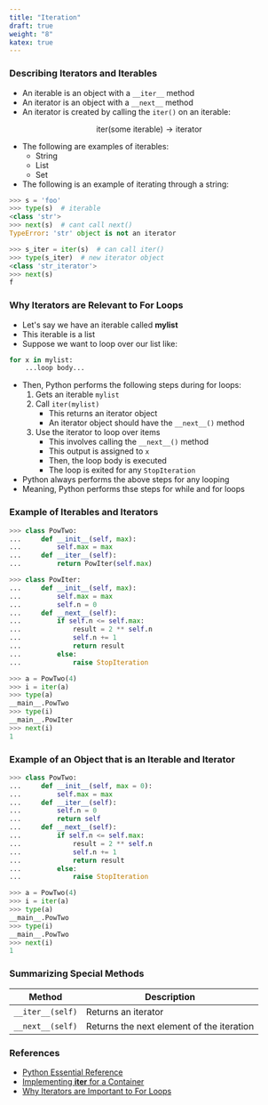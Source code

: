 ```yaml
---
title: "Iteration"
draft: true
weight: "8"
katex: true
---
```


### Describing Iterators and Iterables
- An iterable is an object with a `__iter__` method
- An iterator is an object with a `__next__` method
- An iterator is created by calling the `iter()` on an iterable:

$$ \text{iter(some iterable)} \to \text{iterator} $$

- The following are examples of iterables:
	- String
	- List
	- Set
- The following is an example of iterating through a string:
```python
>>> s = 'foo'
>>> type(s)  # iterable
<class 'str'>
>>> next(s)  # cant call next()
TypeError: 'str' object is not an iterator

>>> s_iter = iter(s)  # can call iter() 
>>> type(s_iter)  # new iterator object
<class 'str_iterator'>
>>> next(s)
f
```

### Why Iterators are Relevant to For Loops

- Let's say we have an iterable called **mylist**
- This iterable is a list
- Suppose we want to loop over our list like:

```python
for x in mylist:
    ...loop body...
```

- Then, Python performs the following steps during for loops:
	1. Gets an iterable `mylist`
	2. Call `iter(mylist)`
		- This returns an iterator object
		- An iterator object should have the `__next__()` method
	3. Use the iterator to loop over items
		- This involves calling the `__next__()` method
		- This output is assigned to `x`
		- Then, the loop body is executed
		- The loop is exited for any `StopIteration`
- Python always performs the above steps for any looping
- Meaning, Python performs thse steps for while and for loops

### Example of Iterables and Iterators

```python
>>> class PowTwo:
...     def __init__(self, max):
...         self.max = max
...     def __iter__(self):
...         return PowIter(self.max)

>>> class PowIter:
...     def __init__(self, max):
...         self.max = max
...         self.n = 0
...     def __next__(self):
...         if self.n <= self.max:
...             result = 2 ** self.n
...             self.n += 1
...             return result
...         else:
...             raise StopIteration

>>> a = PowTwo(4)
>>> i = iter(a)
>>> type(a)
__main__.PowTwo
>>> type(i)
__main__.PowIter
>>> next(i)
1
```

### Example of an Object that is an Iterable and Iterator

```python
>>> class PowTwo:
...     def __init__(self, max = 0):
...         self.max = max
...     def __iter__(self):
...         self.n = 0
...         return self
...     def __next__(self):
...         if self.n <= self.max:
...             result = 2 ** self.n
...             self.n += 1
...             return result
...         else:
...             raise StopIteration

>>> a = PowTwo(4)
>>> i = iter(a)
>>> type(a)
__main__.PowTwo
>>> type(i)
__main__.PowTwo
>>> next(i)
1
```

### Summarizing Special Methods

| Method           | Description                               |
| ---------------- | ----------------------------------------- |
| `__iter__(self)` | Returns an iterator                       |
| `__next__(self)` | Returns the next element of the iteration |

### References
- [Python Essential Reference](http://index-of.co.uk/Python/Python%20Essential%20Reference,%20Fourth%20Edition.pdf)
- [Implementing __iter__ for a Container](https://stackoverflow.com/a/4019987/12777044)
- [Why Iterators are Important to For Loops](https://stackoverflow.com/a/237028/12777044)
